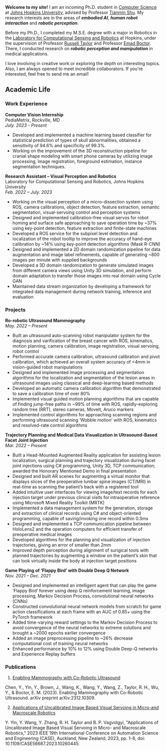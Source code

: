 <!-- You can use the [editor on GitHub](https://github.com/yifanyin11/yifanyin11.github.io/edit/main/index.md) to maintain and preview the content for your website in Markdown files. -->

**Welcome to my site!** I am an incoming Ph.D. student in [Computer Science](https://www.cs.jhu.edu/) at [Johns Hopkins University](https://lcsr.jhu.edu/), advised by Professor [Tianmin Shu](https://www.tshu.io/). My research interests are in the areas of **_embodied AI_**, **_human robot interaction_** and **_robotic perception_**.

Before my Ph.D., I completed my M.S.E. degree with a major in Robotics in the [Laboratory for Computational Sensing and Robotics](https://lcsr.jhu.edu/) at Hopkins, under the supervision of Professor [Russell Taylor](https://www.cs.jhu.edu/~rht/) and Professor [Emad Boctor](https://malonecenter.jhu.edu/people/emad-boctor/). There, I conducted research on **_robotic perception and manipulation_** in medical applications.

I love involving in creative work or exploring the depth on interesting topics. Also, I am always opened to meet incredible collaborators. If you're interested, feel free to send me an email!

## Academic Life

### Work Experience

**Computer Vision Internship** \
PediaMetrix, Rockville, MD \
_July. 2023 - Present_  
*	Developed and implemented a machine learning based classifier for statistical prediction of types of skull abnormalities, obtained a sensitivity of 94.6% and specificity of 99.3%.
*	Working on the improvement of the 3D reconstruction pipeline for cranial shape modeling with smart phone cameras by utilizing image processing, image registration, foreground estimation, instance segmentation techniques.

**Research Assistant – Visual Perception and Robotics** \
Laboratory for Computational Sensing and Robotics, Johns Hopkins University \
_Feb. 2022 – July. 2023_  

* Working on the visual perception of a micro-dissection system using ROS, camera calibrations, object detection, feature extraction, semantic segmentation, visual-servoing control and perception systems
* Designed and implemented calibration-free visual servos for robot homing and surface safe approaching to save operation time by ~37% using key-point detection, feature extraction and finite-state machines
* Developed a ROS service for the subpixel level detection and localization of the robot tooltip to improve the accuracy of hand-eye calibration by ~14% using key-point detection algorithms (Mask R-CNN) 
* Designed and implemented a 2D domain randomization pipeline for data augmentation and image label refinements, capable of generating ~800 images per minute with supplied backgrounds 
* Developed a 3D domain randomization to generate simulated images from different camera views using Unity 3D simulation, and perform domain adaptation to transfer those images into real domain using Cycle GAN
* Maintained data stream organization by developing a framework for integrated data management during network training, inference and evaluation

### Projects

**Ro-robotic Ultrasound Mammography** \
_May. 2022 – Present_

* Built an ultrasound auto-scanning robot manipulator system for the diagnosis and varification of the breast cancer with ROS, kinematics, motion planning, camera calibration, image registration, visual servoing, robot control
* Performed accurate camera calibration, ultrasound calibration and pivot calibration, which achieved an overall system accuracy of <4mm in vision-guided robot manipulations
* Designed and implemented image processing and segmentation algorithms for the localization and segmentation of the lesion areas in ultrasound images using classical and deep-learning based methods
* Developed an automatic camera calibration algorithm that demonstrated to save a calibration time of over 80%
* Implemented visual guided motion planning algorithms that are capable of finding jump-free paths in ~99% of time with ROS, rapidly-exploring random tree (RRT), stereo cameras, MoveIt, Aruco markers
* Implemented control algorithms for approaching scanning regions and performing ultrasound scanning ‘Wobble motion’ with ROS, kinematics and resolved-rate control algorithms

**Trajectory Planning and Medical Data Visualization in Ultrasound-Based Facet Joint Injection** \
_Mar. 2022 – Present_

* Built a Head-Mounted Augmented Reality application for assisting lesion localization, surgical planning and trajectory visualization during facet joint injections using C# programming, Unity 3D, TCP communication; awarded the Honorary Mentioned Demo in final presentation
* Designed and built AR scenes for augmenting a virtual monitor that displays slices of the preoperative lumbar spine images (CT/MRI) in real-time as scanning the patient’s back with a registered tool 
* Added intuitive user interfaces for viewing image/text records for each injection target under previous clinical visits for intraoperative reference using Microsoft Mixed Reality Toolkit (MRTK)
* Implemented a data management system for the generation, storage and extraction of clinical records using C# and object-oriented programming, capable of saving/invoking one record within 0.3ms
* Designed and implemented a TCP communication pipeline between HoloLens2 and the operation computers for efficient transfer of preoperative medical images
* Developed algorithms for the planning and visualization of injection trajectories, giving an error of smaller than 2mm 
* Improved depth perception during alignment of surigical tools with planned trajectories by augmenting a window on the patient’s skin that can look virtually inside the body at injection target positions

**Game Playing of ‘Flappy Bird’ with Double Deep Q Network** \
_Nov. 2021 – Dec. 2021_

* Designed and implemented an intelligent agent that can play the game ‘Flappy Bird’ forever using deep Q reinforcement learning, image processing, Markov Decision Process, convolutional neural networks (CNNs)
* Constructed convolutional neural network models from scratch for game action classifications at each frame with an AUC of 0.85+ using the PyTorch framework
* Added time-varying reward settings to the Markov Decision Process to avoid convergence of the neural networks to extreme solutions and brought a ~2000 epochs earlier convergence 
* Added an image preprocessing pipeline to ~26% decrease computational cost of training neural networks
* Enhanced performance by 10% to 12% using Double Deep-Q networks and Experience Replay buffers



### Publications
1. [Enabling Mammography with Co-Robotic Ultrasound](https://arxiv.org/abs/2312.10309)

Chen, Y., Yin, Y., Brown, J., Wang, K., Wang, Y., Wang, Z., Taylor, R. H., Wu, Y., & Boctor, E. M. (2023). Enabling Mammography with Co-Robotic Ultrasound. arXiv preprint arXiv:2312.10309.

2. [Applications of Uncalibrated Image Based Visual Servoing in Micro-and Macroscale Robotics](https://ieeexplore.ieee.org/abstract/document/10260445)

Y. Yin, Y. Wang, Y. Zhang, R. H. Taylor and B. P. Vagvolgyi, "Applications of Uncalibrated Image Based Visual Servoing in Micro- and Macroscale Robotics," 2023 IEEE 19th International Conference on Automation Science and Engineering (CASE), Auckland, New Zealand, 2023, pp. 1-8, doi: 10.1109/CASE56687.2023.10260445.

